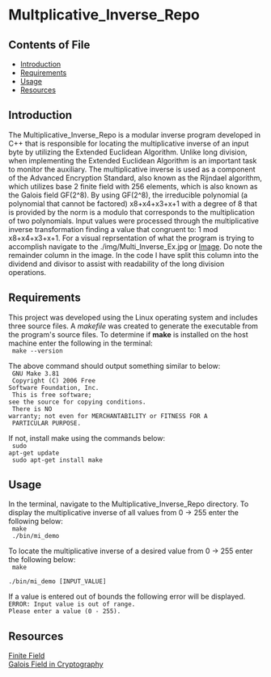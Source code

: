 # Multplicative_Inverse_Repo
## Contents of File
- [Introduction](#Introduction)  
- [Requirements](#Requirements)  
- [Usage](#Usage)
- [Resources](#Resources)  

## Introduction
The Multiplicative_Inverse_Repo is a modular inverse program developed in C++ that is responsible for locating the multiplicative inverse of an input byte by utilizing the Extended Euclidean Algorithm. Unlike long division, when implementing the Extended Euclidean Algorithm is an important task to monitor the auxiliary. The multiplicative inverse is used as a component of the Advanced Encryption Standard, also known as the Rijndael algorithm, which utilizes base 2 finite field with 256 elements, which is also known as the Galois field GF(2^8). By using GF(2^8),  the irreducible polynomial (a polynomial that cannot be factored) x8+x4+x3+x+1 with a degree of 8 that is provided by the norm is a modulo that corresponds to the multiplication of two polynomials. Input values were processed through the multiplicative inverse transformation finding a value that congruent to: 1 mod x8+x4+x3+x+1. For a visual reprsentation of what the program is trying to accomplish navigate to the ./img/Multi_Inverse_Ex.jpg or [Image](./img/Multi_Inverse_Ex.jpg). Do note the remainder column in the image. In the code I have split this column into the dividend and divisor to assist with readability of the long division operations.

## Requirements
This project was developed using the Linux operating system and includes three source files. A *makefile* was created to generate the executable from the program's source files. To determine if **make** is installed on the host machine enter the following in the terminal: <br/>
<code> make --version </code>

The above command should output something similar to below: <br/>
<code> GNU Make 3.81 </code> <br/>
<code> Copyright (C) 2006  Free Software Foundation, Inc. </code> <br/>
<code> This is free software; see the source for copying conditions. </code> <br/>
<code> There is NO warranty; not even for MERCHANTABILITY or FITNESS FOR A </code> <br/>
<code> PARTICULAR PURPOSE. </code> <br/>

If not, install make using the commands below: <br/>
<code> sudo apt-get update </code> <br/>
<code> sudo apt-get install make </code>

## Usage
In the terminal, navigate to the Multiplicative_Inverse_Repo directory. To display the multiplicative inverse of all values from 0 -> 255 enter the following 
below: <br/>
<code> make </code> <br/>
<code> ./bin/mi_demo </code>

To locate the multiplicative inverse of a desired value from 0 -> 255 enter the following below: <br/>
<code> make </code> <br/>
<code> ./bin/mi_demo [INPUT_VALUE] </code>

If a value is entered out of bounds the following error will be displayed. <br />
<code>ERROR: Input value is out of range. </code> <br>
<code>Please enter a value (0 - 255). </code>


## Resources
[Finite Field](https://en.wikipedia.org/wiki/Finite_field_arithmetic#Rijndael's_(AES)_finite_field)  
[Galois Field in Cryptography](https://sites.math.washington.edu/~morrow/336_12/papers/juan.pdf)

